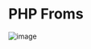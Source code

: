 # PHP Froms
![image](https://github.com/user-attachments/assets/e5ddb8d0-2f1e-4767-8e2e-3da65db11cff)
